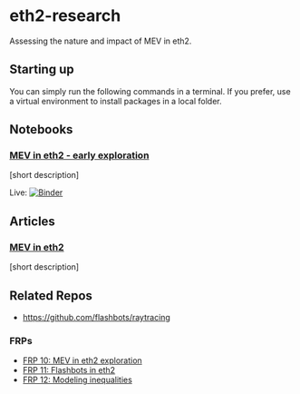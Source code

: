 # eth2-research

Assessing the nature and impact of MEV in eth2.

## Starting up

You can simply run the following commands in a terminal. If you prefer, use a virtual environment to install packages in a local folder.


## Notebooks

### [MEV in eth2 - early exploration](notebooks/mev-in-eth2/eth2-mev-calc.ipynb)
[short description]

Live: [![Binder](https://mybinder.org/badge_logo.svg)](https://mybinder.org/v2/gh/flashbots/eth2-research/HEAD?filepath=notebooks%2Fmev-in-eth2%2Feth2-mev-calc.ipynb)
## Articles
### [MEV in eth2]()



[short description]

## Related Repos
- https://github.com/flashbots/raytracing

### FRPs
- [FRP 10: MEV in eth2 exploration]()
- [FRP 11: Flashbots in eth2]()
- [FRP 12: Modeling inequalities]()

